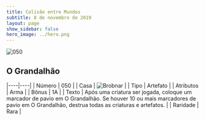 ```yaml
---
title: Colisão entre Mundos
subtitle: 8 de novembro de 2019
layout: page
show_sidebar: false
hero_image: ../hero.png
---
```


![050](https://cdn.keyforgegame.com/media/card_front/pt/452_050_4W4X35WWCFF_pt.png)

## O Grandalhão

|----|----|
| Número | 050 |
| Casa | ![Brobnar](https://archonarcana.com/images/thumb/e/e0/Brobnar.png/22px-Brobnar.png "Brobnar") |
| Tipo | Artefato |
| Atributos | Arma |
| Bônus | 1A |
| Texto | Após uma criatura ser jogada, coloque um marcador de pavio em O Grandalhão. Se houver 10 ou mais marcadores de pavio em O Grandalhão, destrua todas  as criaturas e artefatos. |
| Raridade | Rara |
